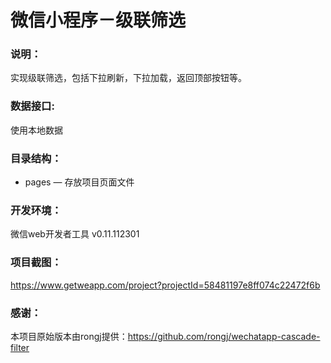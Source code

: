 # 微信小程序－级联筛选

### 说明：

实现级联筛选，包括下拉刷新，下拉加载，返回顶部按钮等。

### 数据接口:

使用本地数据

### 目录结构：

- pages — 存放项目页面文件

### 开发环境：

微信web开发者工具 v0.11.112301

### 项目截图：

https://www.getweapp.com/project?projectId=58481197e8ff074c22472f6b

### 感谢：

本项目原始版本由rongj提供：https://github.com/rongj/wechatapp-cascade-filter